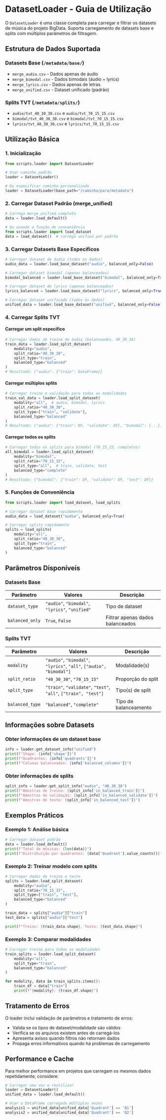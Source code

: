 # DatasetLoader - Guia de Utilização

O `DatasetLoader` é uma classe completa para carregar e filtrar os datasets de música do projeto BigData. Suporta carregamento de datasets base e splits com múltiplos parâmetros de filtragem.

## Estrutura de Dados Suportada

### Datasets Base (`/metadata/base/`)
- `merge_audio.csv` - Dados apenas de áudio
- `merge_bimodal.csv` - Dados bimodais (áudio + lyrics)
- `merge_lyrics.csv` - Dados apenas de letras
- `merge_unified.csv` - Dataset unificado (padrão)

### Splits TVT (`/metadata/splits/`)
- `audio/tvt_40_30_30.csv` e `audio/tvt_70_15_15.csv`
- `bimodal/tvt_40_30_30.csv` e `bimodal/tvt_70_15_15.csv`
- `lyrics/tvt_40_30_30.csv` e `lyrics/tvt_70_15_15.csv`

## Utilização Básica

### 1. Inicialização

```python
from scripts.loader import DatasetLoader

# Usar caminho padrão
loader = DatasetLoader()

# Ou especificar caminho personalizado
loader = DatasetLoader(base_path="/caminho/para/metadata")
```

### 2. Carregar Dataset Padrão (merge_unified)

```python
# Carrega merge_unified completo
data = loader.load_default()

# Ou usando a função de conveniência
from scripts.loader import load_dataset
data = load_dataset()  # carrega unified por padrão
```

### 3. Carregar Datasets Base Específicos

```python
# Carregar dataset de áudio (todos os dados)
audio_data = loader.load_base_dataset("audio", balanced_only=False)

# Carregar dataset bimodal (apenas balanceados)
bimodal_balanced = loader.load_base_dataset("bimodal", balanced_only=True)

# Carregar dataset de lyrics (apenas balanceados)
lyrics_balanced = loader.load_base_dataset("lyrics", balanced_only=True)

# Carregar dataset unificado (todos os dados)
unified_data = loader.load_base_dataset("unified", balanced_only=False)
```

### 4. Carregar Splits TVT

#### Carregar um split específico
```python
# Carregar dados de treino de áudio (balanceados, 40_30_30)
train_data = loader.load_split_dataset(
    modality="audio",
    split_ratio="40_30_30",
    split_type="train", 
    balanced_type="balanced"
)
# Resultado: {"audio": {"train": DataFrame}}
```

#### Carregar múltiplos splits
```python
# Carregar treino e validação para todas as modalidades
train_val_data = loader.load_split_dataset(
    modality="all",  # audio, bimodal, lyrics
    split_ratio="40_30_30",
    split_type=["train", "validate"],
    balanced_type="balanced"
)
# Resultado: {"audio": {"train": DF, "validate": DF}, "bimodal": {...}, "lyrics": {...}}
```

#### Carregar todos os splits
```python
# Carregar todos os splits para bimodal (70_15_15, completos)
all_bimodal = loader.load_split_dataset(
    modality="bimodal",
    split_ratio="70_15_15", 
    split_type="all",  # train, validate, test
    balanced_type="complete"
)
# Resultado: {"bimodal": {"train": DF, "validate": DF, "test": DF}}
```

### 5. Funções de Conveniência

```python
from scripts.loader import load_dataset, load_splits

# Carregar dataset base rapidamente
audio_data = load_dataset("audio", balanced_only=True)

# Carregar splits rapidamente
splits = load_splits(
    modality="all",
    split_ratio="40_30_30",
    split_type="train",
    balanced_type="balanced"
)
```

## Parâmetros Disponíveis

### Datasets Base

| Parâmetro | Valores | Descrição |
|-----------|---------|-----------|
| `dataset_type` | `"audio"`, `"bimodal"`, `"lyrics"`, `"unified"` | Tipo de dataset |
| `balanced_only` | `True`, `False` | Filtrar apenas dados balanceados |

### Splits TVT

| Parâmetro | Valores | Descrição |
|-----------|---------|-----------|
| `modality` | `"audio"`, `"bimodal"`, `"lyrics"`, `"all"`, `["audio", "bimodal"]` | Modalidade(s) |
| `split_ratio` | `"40_30_30"`, `"70_15_15"` | Proporção do split |
| `split_type` | `"train"`, `"validate"`, `"test"`, `"all"`, `["train", "test"]` | Tipo(s) de split |
| `balanced_type` | `"balanced"`, `"complete"` | Tipo de balanceamento |

## Informações sobre Datasets

### Obter informações de um dataset base
```python
info = loader.get_dataset_info("unified")
print(f"Shape: {info['shape']}")
print(f"Quadrantes: {info['quadrants']}")
print(f"Colunas balanceadas: {info['balanced_columns']}")
```

### Obter informações de splits
```python
split_info = loader.get_split_info("audio", "40_30_30")
print(f"Amostras de treino: {split_info['in_balanced_train']}")
print(f"Amostras de validação: {split_info['in_balanced_validate']}")
print(f"Amostras de teste: {split_info['in_balanced_test']}")
```

## Exemplos Práticos

### Exemplo 1: Análise básica
```python
# Carregar dataset padrão
data = loader.load_default()
print(f"Total de músicas: {len(data)}")
print(f"Distribuição por quadrantes: {data['Quadrant'].value_counts()}")
```

### Exemplo 2: Treinar modelo com splits
```python
# Carregar dados de treino e teste
splits = loader.load_split_dataset(
    modality="audio",
    split_ratio="70_15_15",
    split_type=["train", "test"],
    balanced_type="balanced"
)

train_data = splits["audio"]["train"]
test_data = splits["audio"]["test"]

print(f"Treino: {train_data.shape}, Teste: {test_data.shape}")
```

### Exemplo 3: Comparar modalidades
```python
# Carregar treino para todas as modalidades
train_splits = loader.load_split_dataset(
    modality="all",
    split_type="train",
    balanced_type="balanced"
)

for modality, data in train_splits.items():
    train_df = data["train"]
    print(f"{modality}: {train_df.shape}")
```

## Tratamento de Erros

O loader inclui validação de parâmetros e tratamento de erros:

- Valida se os tipos de dataset/modalidade são válidos
- Verifica se os arquivos existem antes de carregá-los
- Apresenta avisos quando filtros não retornam dados
- Propaga erros informativos quando há problemas de carregamento

## Performance e Cache

Para melhor performance em projetos que carregam os mesmos dados repetidamente, considere:

```python
# Carregar uma vez e reutilizar
loader = DatasetLoader()
unified_data = loader.load_default()

# Usar o DataFrame carregado múltiplas vezes
analysis1 = unified_data[unified_data['Quadrant'] == 'Q1']
analysis2 = unified_data[unified_data['Quadrant'] == 'Q2']
```
